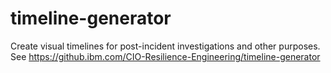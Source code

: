 # timeline-generator
Create visual timelines for post-incident investigations and other purposes.  See https://github.ibm.com/CIO-Resilience-Engineering/timeline-generator
